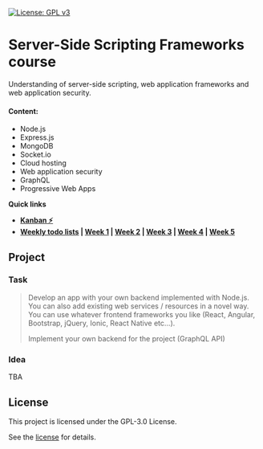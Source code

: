 [![License: GPL v3](https://img.shields.io/badge/License-GPLv3-blue.svg)](https://www.gnu.org/licenses/gpl-3.0)

# Server-Side Scripting Frameworks course

Understanding of server-side scripting, web application frameworks and web application security.

#### Content:

* Node.js
* Express.js
* MongoDB
* Socket.io
* Cloud hosting
* Web application security
* GraphQL
* Progressive Web Apps

**Quick links**

* [**Kanban ⚡️**](https://github.com/joonasmkauppinen/SSSF-TX00CR77-3004/projects/1?fullscreen=true)
* **[**Weekly todo lists**](https://github.com/joonasmkauppinen/SSSF-TX00CR77-3004/milestones?direction=asc&sort=due_date&state=open) | [**Week 1**](https://github.com/joonasmkauppinen/SSSF-TX00CR77-3004/milestone/1) | [**Week 2**](https://github.com/joonasmkauppinen/SSSF-TX00CR77-3004/milestone/2) | [**Week 3**](https://github.com/joonasmkauppinen/SSSF-TX00CR77-3004/milestone/3) | [**Week 4**](https://github.com/joonasmkauppinen/SSSF-TX00CR77-3004/milestone/4) | [**Week 5**](https://github.com/joonasmkauppinen/SSSF-TX00CR77-3004/milestone/5)**

## Project

### Task

>Develop an app with your own backend implemented with Node.js. You can also add existing web services / resources in a novel way. You can use whatever frontend frameworks you like (React, Angular, Bootstrap, jQuery, Ionic, React Native etc...).
>
>Implement your own backend for the project (GraphQL API)

### Idea

TBA

## License

This project is licensed under the GPL-3.0 License.

See the [license](https://github.com/joonasmkauppinen/SSSF-TX00CR77-3004/blob/master/LICENSE) for details.
